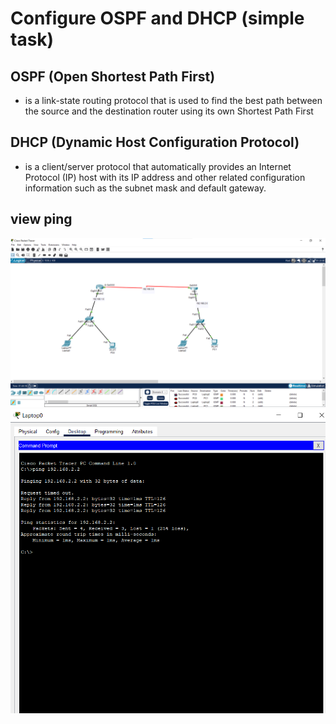 # Configure OSPF and DHCP (simple task)
## OSPF (Open Shortest Path First)
- is a link-state routing protocol that is used to find the best path between the source and the destination router using its own Shortest Path First
## DHCP (Dynamic Host Configuration Protocol)
- is a client/server protocol that automatically provides an Internet Protocol (IP) host with its IP address and other related configuration information such as the subnet mask and default gateway.
## view ping
![image](PING1.png)
![image](PING2.png)